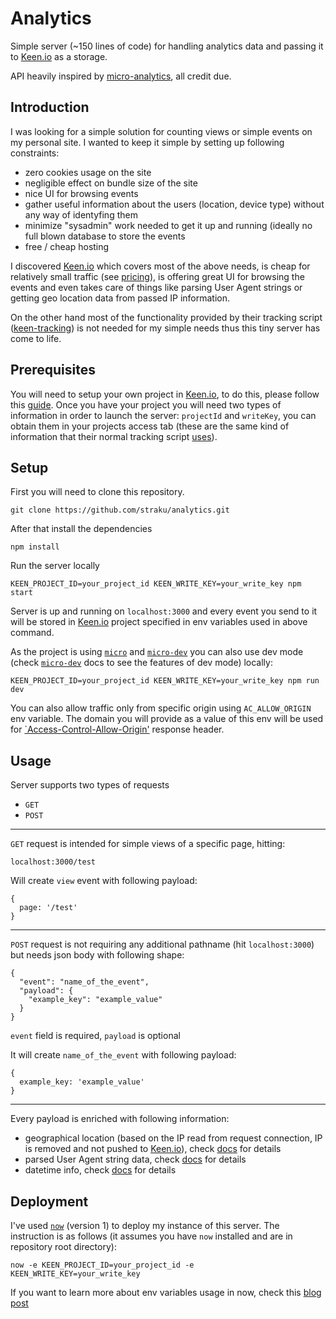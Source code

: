 # Analytics

Simple server (~150 lines of code) for handling analytics data and passing it to [Keen.io](https://keen.io/) as a storage.

API heavily inspired by [micro-analytics](https://github.com/micro-analytics/micro-analytics-cli), all credit due.

## Introduction

I was looking for a simple solution for counting views or simple events on my personal site. I wanted to keep it simple by setting up following constraints:
- zero cookies usage on the site
- negligible effect on bundle size of the site
- nice UI for browsing events
- gather useful information about the users (location, device type) without any way of identyfing them
- minimize "sysadmin" work needed to get it up and running (ideally no full blown database to store the events
- free / cheap hosting

I discovered [Keen.io](https://keen.io/) which covers most of the above needs, is cheap for relatively small traffic (see [pricing](https://keen.io/pricing/)), is offering great UI for browsing the events and even takes care of things like parsing User Agent strings or getting geo location data from passed IP information.

On the other hand most of the functionality provided by their tracking script ([keen-tracking](https://github.com/keen/keen-tracking.js/)) is not needed for my simple needs thus this tiny server has come to life.

## Prerequisites

You will need to setup your own project in [Keen.io](https://keen.io/), to do this, please follow this [guide](https://keen.io/docs/access/projects/#creating-a-new-project-by-hand). Once you have your project you will need two types of information in order to launch the server: `projectId` and `writeKey`, you can obtain them in your projects access tab (these are the same kind of information that their normal tracking script [uses](https://keen.io/docs/api/#record-a-single-event)). 

## Setup

First you will need to clone this repository.

```
git clone https://github.com/straku/analytics.git
```

After that install the dependencies

```
npm install
```

Run the server locally

```
KEEN_PROJECT_ID=your_project_id KEEN_WRITE_KEY=your_write_key npm start
```

Server is up and running on `localhost:3000` and every event you send to it will be stored in [Keen.io](https://keen.io/) project specified in env variables used in above command.

As the project is using [`micro`](https://github.com/zeit/micro) and [`micro-dev`](https://github.com/zeit/micro-dev) you can also use dev mode (check [`micro-dev`](https://github.com/zeit/micro-dev) docs to see the features of dev mode) locally:

```
KEEN_PROJECT_ID=your_project_id KEEN_WRITE_KEY=your_write_key npm run dev
```

You can also allow traffic only from specific origin using `AC_ALLOW_ORIGIN` env variable. The domain you will provide as a value of this env will be used for [`Access-Control-Allow-Origin'](https://developer.mozilla.org/en-US/docs/Web/HTTP/Headers/Access-Control-Allow-Origin) response header.

## Usage

Server supports two types of requests
- `GET`
- `POST`

---

`GET` request is intended for simple views of a specific page, hitting:
```
localhost:3000/test
```
Will create `view` event with following payload:
```
{
  page: '/test'
}
```

---

`POST` request is not requiring any additional pathname (hit `localhost:3000`) but needs json body with following shape:
```
{
  "event": "name_of_the_event",
  "payload": {
    "example_key": "example_value"
  }
}
```
`event` field is required, `payload` is optional

It will create `name_of_the_event` with following payload:
```
{
  example_key: 'example_value'
}
```

---

Every payload is enriched with following information:
- geographical location (based on the IP read from request connection, IP is removed and not pushed to [Keen.io](https://keen.io/)), check [docs](https://keen.io/docs/api/#ip-to-geo-parser) for details
- parsed User Agent string data, check [docs](https://keen.io/docs/api/#user-agent-parser) for details
- datetime info, check [docs](https://keen.io/docs/api/#datetime-parser) for details

## Deployment

I've used [`now`](https://zeit.co/now) (version 1) to deploy my instance of this server. The instruction is as follows (it assumes you have `now` installed and are in repository root directory):

```
now -e KEEN_PROJECT_ID=your_project_id -e KEEN_WRITE_KEY=your_write_key
```

If you want to learn more about env variables usage in now, check this [blog post](https://zeit.co/blog/environment-variables-secrets)


